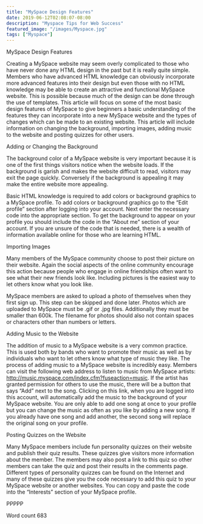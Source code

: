 ```yaml
---
title: "MySpace Design Features"
date: 2019-06-12T02:08:07-08:00
description: "Myspace Tips for Web Success"
featured_image: "/images/Myspace.jpg"
tags: ["Myspace"]
---
```


MySpace Design Features

Creating a MySpace website may seem overly complicated to those who have never done any HTML design in the past but it is really quite simple. Members who have advanced HTML knowledge can obviously incorporate more advanced features into their design but even those with no HTML knowledge may be able to create an attractive and functional MySpace website. This is possible because much of the design can be done through the use of templates. This article will focus on some of the most basic design features of MySpace to give beginners a basic understanding of the features they can incorporate into a new MySpace website and the types of changes which can be made to an existing website. This article will include information on changing the background, importing images, adding music to the website and posting quizzes for other users. 

Adding or Changing the Background

The background color of a MySpace website is very important because it is one of the first things visitors notice when the website loads. If the background is garish and makes the website difficult to read, visitors may exit the page quickly. Conversely if the background is appealing it may make the entire website more appealing. 

Basic HTML knowledge is required to add colors or background graphics to a MySpace profile. To add colors or background graphics go to the “Edit profile” section after logging into your account. Next enter the necessary code into the appropriate section. To get the background to appear on your profile you should include the code in the “About me” section of your account. If you are unsure of the code that is needed, there is a wealth of information available online for those who are learning HTML. 

Importing Images

Many members of the MySpace community choose to post their picture on their website. Again the social aspects of the online community encourage this action because people who engage in online friendships often want to see what their new friends look like. Including pictures is the easiest way to let others know what you look like. 

MySpace members are asked to upload a photo of themselves when they first sign up. This step can be skipped and done later. Photos which are uploaded to MySpace must be .gif or .jpg files. Additionally they must be smaller than 600k. The filename for photos should also not contain spaces or characters other than numbers or letters. 

Adding Music to the Website

The addition of music to a MySpace website is a very common practice. This is used both by bands who want to promote their music as well as by individuals who want to let others know what type of music they like. The process of adding music to a MySpace website is incredibly easy. Members can visit the following web address to listen to music from MySpace artists: http://music.myspace.com/index.cfm?fuseaction=music. If the artist has granted permission for others to use the music, there will be a button that says “Add” next to the song. Clicking on this link, when you are logged into this account, will automatically add the music to the background of your MySpace website. You are only able to add one song at once to your profile but you can change the music as often as you like by adding a new song. If you already have one song and add another, the second song will replace the original song on your profile. 

Posting Quizzes on the Website 

Many MySpace members include fun personality quizzes on their website and publish their quiz results. These quizzes give visitors more information about the member. The members may also post a link to this quiz so other members can take the quiz and post their results in the comments page. Different types of personality quizzes can be found on the Internet and many of these quizzes give you the code necessary to add this quiz to your MySpace website or another websites. You can copy and paste the code into the “Interests” section of your MySpace profile. 

PPPPP

Word count 683

 


